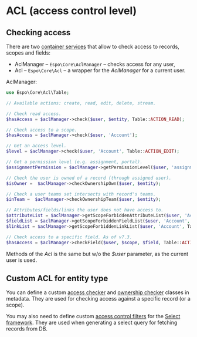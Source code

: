 # ACL (access control level)

## Checking access

There are two [container services](di.md/#container-services) that allow to check access to records, scopes and fields:

* AclManager – `Espo\Core\AclManager` – checks access for any user,
* Acl – `Espo\Core\Acl` – a wrapper for the *AclManager* for a current user.


AclManager:

```php
use Espo\Core\Acl\Table;

// Available actions: create, read, edit, delete, stream.

// Check read access.
$hasAccess = $aclManager->check($user, $entity, Table::ACTION_READ);

// Check access to a scope.
$hasAccess = $aclManager->check($user, 'Account');

// Get an access level.
$level = $aclManager->check($user, 'Account', Table::ACTION_EDIT);

// Get a permission level (e.g. assignment, portal).
$assignmentPermission = $aclManager->getPermissionLevel($user, 'assignmentPermission');

// Check the user is owned of a record (through assigned user).
$isOwner =  $aclManager->checkOwnershipOwn($user, $entity);

// Check a user teams set intersects with record's teams.
$inTeam =  $aclManager->checkOwnershipTeam($user, $entity);

// Attributes/fields/links the user does not have access to.
$attributeList = $aclManager->getScopeForbiddenAttributeList($user, 'Account', Table::ACTION_READ);
$fieldList = $aclManager->getScopeForbiddenFieldList($user, 'Account', Table::ACTION_READ);
$linkList = $aclManager->getScopeForbiddenLinkList($user, 'Account', Table::ACTION_READ);

// Check access to a specific field. As of v7.3.
$hasAccess = $aclManager->checkField($user, $scope, $field, Table::ACTION_EDIT);
```

Methods of the *Acl* is the same but w/o the *$user* parameter, as the current user is used.

## Custom ACL for entity type

You can define a custom [access checker](metadata/acl-defs.md#accesscheckerclassname) and [ownership checker](metadata/acl-defs.md#ownershipcheckerclassname) classes in metadata. They are used for checking access against a specific record (or a scope).

You may also need to define custom [access control filters](metadata/select-defs.md#accesscontrolfilterclassnamemap) for the [Select framework](select-builder.md). They are used when generating a select query for fetching records from DB.
